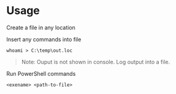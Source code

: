# Usage

Create a file in any location

Insert any commands into file

	whoami > C:\temp\out.loc

> Note: Ouput is not shown in console. Log output into a file.

Run PowerShell commands

	<exename> <path-to-file>